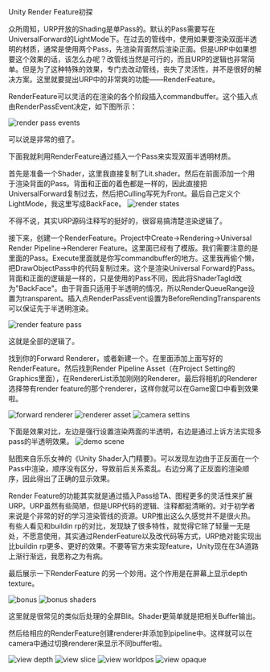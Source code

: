 Unity Render Feature初探

众所周知，URP开放的Shading是单Pass的。默认的Pass需要写在UniversalForward的LightMode下。在过去的管线中，使用如果要渲染双面半透明的材质，通常是使用两个Pass，先渲染背面然后渲染正面。但是URP中如果想要这个效果的话，该怎么办呢？改管线当然是可行的，而且URP的逻辑也非常简单。但是为了这种特殊的效果，专门去改动管线，丧失了灵活性，并不是很好的解决方案。这里就要提出URP中的非常爽的功能——RenderFeature。

RenderFeature可以灵活的在渲染的各个阶段插入commandbuffer。这个插入点由RenderPassEvent决定，如下图所示：

![render pass events](https://github.com/TienAska/tienaska.github.io/raw/master/assets/images/render-pass-events.png)

可以说是非常的细了。

下面我就利用RenderFeature通过插入一个Pass来实现双面半透明材质。

首先是准备一个Shader，这里我直接复制了Lit.shader。然后在前面添加一个用于渲染背面的Pass。背面和正面的着色都是一样的，因此直接把UniversalForward复制过去，然后把Culling写死为Front。最后自己定义个LightMode，我这里写成BackFace。 
![render states](https://github.com/TienAska/tienaska.github.io/raw/master/assets/images/render-states.png)

不得不说，其实URP源码注释写的挺好的，很容易搞清楚渲染逻辑了。

接下来，创建一个RenderFeature。Project中Create->Rendering->Universal Render Pipeline->Renderer Feature。这里面已经有了模版。我们需要注意的是里面的Pass。Execute里面就是你写commandbuffer的地方。这里我再偷个懒，把DrawObjectPass中的代码复制过来。这个是渲染Universal Forward的Pass。背面和正面的逻辑是一样的，只是使用的Pass不同，因此将ShaderTagId改为&quot;BackFace&quot;。由于背面只适用于半透明的情况，所以RenderQueueRange设置为transparent。插入点RenderPassEvent设置为BeforeRendingTransparents可以保证先于半透明渲染。

![render feature pass](https://github.com/TienAska/tienaska.github.io/raw/master/assets/images/render-feature-pass.png)

这就是全部的逻辑了。

找到你的Forward Renderer，或者新建一个。在里面添加上面写好的RenderFeature。然后找到Render Pipeline Asset（在Project Setting的Graphics里面），在RendererList添加刚刚的Renderer。最后将相机的Renderer选择带有render feature的那个renderer，这样你就可以在Game窗口中看到效果啦。

![forward renderer](https://github.com/TienAska/tienaska.github.io/raw/master/assets/images/forward-renderer.png) ![renderer asset](https://github.com/TienAska/tienaska.github.io/raw/master/assets/images/renderer-asset.png) ![camera settins](https://github.com/TienAska/tienaska.github.io/raw/master/assets/images/camera-settings.png)

下面是效果对比，左边是强行设置渲染两面的半透明，右边是通过上诉方法实现多pass的半透明效果。 ![demo scene](https://github.com/TienAska/tienaska.github.io/raw/master/assets/images/demo-scene.png)

贴图来自乐乐女神的《Unity Shader入门精要》。可以发现左边由于正反面在一个Pass中渲染，顺序没有区分，导致前后关系紊乱。右边分离了正反面的渲染顺序，因此得出了正确的显示效果。

Render Feature的功能其实就是通过插入Pass给TA、图程更多的灵活性来扩展URP。URP虽然有些简陋，但是URP代码的逻辑、注释都挺清晰的。对于初学者来说是个非常的好的学习渲染管线的资源。URP推出这么久感觉并不是很火热。有些人看见和buildin rp的对比，发现缺了很多特性，就觉得它除了轻量一无是处，不愿意使用，其实通过RenderFeature以及改代码等方式，URP绝对能实现出比buildin rp更多、更好的效果。不要等官方来实现feature，Unity现在在3A道路上渐行渐远，我愿称之为有病。

最后展示一下RenderFeature 的另一个妙用。这个作用是在屏幕上显示depth texture。

![bonus](https://github.com/TienAska/tienaska.github.io/raw/master/assets/images/bonus.png) ![bonus shaders](https://github.com/TienAska/tienaska.github.io/raw/master/assets/images/bonus-shaders.png)

这里就是很常见的类似后处理的全屏Blit。Shader更简单就是把相关Buffer输出。

然后给相应的RenderFeature创建renderer并添加到pipeline中。这样就可以在camera中通过切换renderer来显示不同buffer啦。

![view depth](https://github.com/TienAska/tienaska.github.io/raw/master/assets/images/view-depth.png) ![view slice](https://github.com/TienAska/tienaska.github.io/raw/master/assets/images/view-slice.png) ![view worldpos](https://github.com/TienAska/tienaska.github.io/raw/master/assets/images/view-worldpos.png) ![view opaque](https://github.com/TienAska/tienaska.github.io/raw/master/assets/images/view-opaque.png)